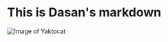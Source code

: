 # This is Dasan's markdown

![Image of Yaktocat](https://octodex.github.com/images/yaktocat.png)















